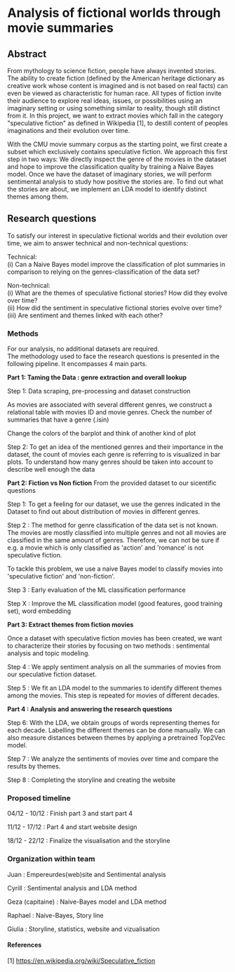 # Analysis of fictional worlds through movie summaries

## Abstract
From mythology to science fiction, people have always invented stories. The ability to create fiction (defined by the American heritage dictionary as creative work whose content is imagined and is not based on real facts) can even be viewed as characteristic for human race.
All types of fiction invite their audience to explore real ideas, issues, or possibilities using an imaginary setting or using something similar to reality, though still distinct from it. In this project, we want to extract movies which fall in the category "speculative fiction" as defined in Wikipedia [1], to destill content of peoples imaginations and their evolution over time.

With the CMU movie summary corpus as the starting point, we first create a subset which exclusively contains speculative fiction. We approach this first step in two ways: We directly inspect the genre of the movies in the dataset and hope to improve the classification quality by training a Naive Bayes model.
Once we have the dataset of imaginary stories, we will perform sentimental analysis to study how positive the stories are. To find out what the stories are about, we implement an LDA model to identify distinct themes among them.

## Research questions

To satisfy our interest in speculative fictional worlds and their evolution over time, we aim to answer technical and non-technical questions:

Technical:   
(i) Can a Naive Bayes model improve the classification of plot summaries in comparison to relying on the genres-classification of the data set?

Non-technical:   
(i) What are the themes of speculative fictional stories? How did they evolve over time?   
(ii) How did the sentiment in speculative fictional stories evolve over time?   
(iii) Are sentiment and themes linked with each other?   


### Methods
For our analysis, no additional datasets are required.   
The methodology used to face the research questions is presented in the following pipeline. It encompasses 4 main parts.

**Part 1: Taming the Data : genre extraction and overall lookup**

Step 1: Data scraping, pre-processing and dataset construction

As movies are associated with several different genres, we construct a relational table with movies ID and movie genres. 
Check the number of summaries that have a genre  (.isin)

Change the colors of the barplot and think of another kind of plot 

Step 2: To get an idea of the mentioned genres and their importance in the dataset, the count of movies each genre is referring to is visualized in bar plots. To understand how many genres should be taken into account to describe well enough the data 



**Part 2: Fiction vs Non fiction**
From the provided dataset to our sicentific questions

Step 1:
To get a feeling for our dataset, we use the genres indicated in the Dataset to find out about distribution of movies in different genres.

Step 2 : 
The method for genre classification of the data set is not known. The movies are mostly classified into multiple genres and not all movies are classified in the same amount of genres. Therefore, we can not be sure if e.g. a movie which is only classified as 'action' and 'romance' is not speculative fiction.

To tackle this problem, we use a naive Bayes model to classify movies into 'speculative fiction' and 'non-fiction'.

Step 3 : 
Early evaluation of the ML classification performance

Step X : Improve the ML classification model (good features, good training set), word embedding
		

**Part 3: Extract themes from fiction movies**

Once a dataset with speculative fiction movies has been created, we want to characterize their stories by focusing on two methods : sentimental analysis and topic modeling.

Step 4 : We apply sentiment analysis on all the summaries of movies from our speculative fiction dataset.

Step 5 : We fit an LDA model to the summaries to identify different themes among the movies. This step is repeated for movies of different decades.


**Part 4 : Analysis and answering the research questions**

Step 6: With the LDA, we obtain groups of words representing themes for each decade. Labelling the different themes can be done manually. We can also measure distances between themes by applying a pretrained Top2Vec model.

Step 7 : We analyze the sentiments of movies over time and compare the results by themes.

Step 8 : Completing the storyline and creating the website 

### Proposed timeline

04/12 - 10/12 : Finish part 3 and start part 4

11/12 - 17/12 : Part 4 and start website design

18/12 - 22/12 : Finalize the visualisation and the storyline

### Organization within team

Juan  : Empereurdes(web)site and Sentimental analysis

Cyrill : Sentimental analysis and LDA method

Geza (capitaine) : Naive-Bayes model and LDA method

Raphael : Naive-Bayes, Story line

Giulia : Storyline, statistics, website and vizualisation


#### References
[1] https://en.wikipedia.org/wiki/Speculative_fiction

